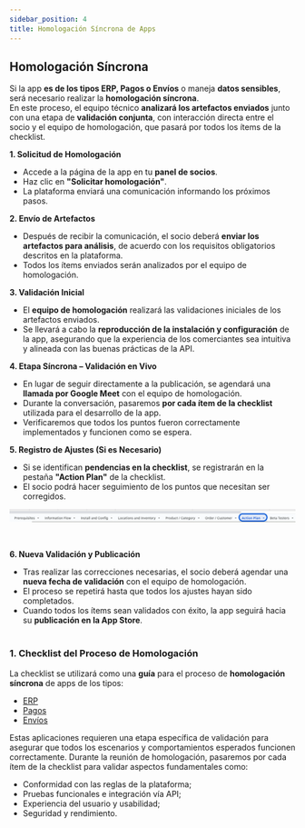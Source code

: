 ```yaml
---
sidebar_position: 4
title: Homologación Síncrona de Apps
---
```


## Homologación Síncrona

Si la app **es de los tipos ERP, Pagos o Envíos** o maneja **datos sensibles**, será necesario realizar la **homologación síncrona**. <br/>
En este proceso, el equipo técnico **analizará los artefactos enviados** junto con una etapa de **validación conjunta**, con interacción directa entre el socio y el equipo de homologación, que pasará por todos los ítems de la checklist.

**1. Solicitud de Homologación**

- Accede a la página de la app en tu **panel de socios**.
- Haz clic en **"Solicitar homologación"**.
- La plataforma enviará una comunicación informando los próximos pasos.

**2. Envío de Artefactos**

- Después de recibir la comunicación, el socio deberá **enviar los artefactos para análisis**, de acuerdo con los requisitos obligatorios descritos en la plataforma.
- Todos los ítems enviados serán analizados por el equipo de homologación.

**3. Validación Inicial**

- El **equipo de homologación** realizará las validaciones iniciales de los artefactos enviados.
- Se llevará a cabo la **reproducción de la instalación y configuración** de la app, asegurando que la experiencia de los comerciantes sea intuitiva y alineada con las buenas prácticas de la API.

**4. Etapa Síncrona – Validación en Vivo**

- En lugar de seguir directamente a la publicación, se agendará una **llamada por Google Meet** con el equipo de homologación.
- Durante la conversación, pasaremos **por cada ítem de la checklist** utilizada para el desarrollo de la app.
- Verificaremos que todos los puntos fueron correctamente implementados y funcionen como se espera.

**5. Registro de Ajustes (Si es Necesario)**

- Si se identifican **pendencias en la checklist**, se registrarán en la pestaña **"Action Plan"** de la checklist.
- El socio podrá hacer seguimiento de los puntos que necesitan ser corregidos.

![Action Plan](../../../../../static/img/es/action-plan.png "Action Plan")

<br/>

**6. Nueva Validación y Publicación**

- Tras realizar las correcciones necesarias, el socio deberá agendar una **nueva fecha de validación** con el equipo de homologación.
- El proceso se repetirá hasta que todos los ajustes hayan sido completados.
- Cuando todos los ítems sean validados con éxito, la app seguirá hacia su **publicación en la App Store**.
  <br/><br/>

### 1. Checklist del Proceso de Homologación

La checklist se utilizará como una **guía** para el proceso de **homologación síncrona** de apps de los tipos:

<ul>
    <li><a href="https://docs.google.com/spreadsheets/d/1J9FTlACvdOXYeigZ3F1DpR9ZUkntEaTWZhD5aVxVWhI/edit?usp=sharing" target="_blank">ERP</a></li>
    <li><a href="https://docs.google.com/spreadsheets/d/14K4y3GTYL-NDhHQOP1XTe-Clsh-UcFC6aevyVq59CoY/edit?usp=sharing" target="_blank">Pagos</a></li>
    <li><a href="https://docs.google.com/spreadsheets/d/1dgKY2Ze9ZB4bqIXDuGiJzdVCCNEZgtO7BodrunRGowI/edit?usp=sharing" target="_blank">Envíos</a></li>
</ul>

Estas aplicaciones requieren una etapa específica de validación para asegurar que todos los escenarios y comportamientos esperados funcionen correctamente.
Durante la reunión de homologación, pasaremos por cada ítem de la checklist para validar aspectos fundamentales como:

- Conformidad con las reglas de la plataforma;
- Pruebas funcionales e integración vía API;
- Experiencia del usuario y usabilidad;
- Seguridad y rendimiento.
